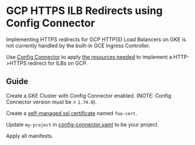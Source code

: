 # GCP HTTPS ILB Redirects using Config Connector

Implementing HTTPS redirects for GCP HTTP(S) Load Balancers on GKE is not currently handled by the built-in GCE Ingress Controller.

Use [Config Connector](https://cloud.google.com/config-connector/docs/overview) to apply [the resources needed](https://cloud.google.com/load-balancing/docs/l7-internal/setting-up-http-to-https-redirect) to implement a HTTP->HTTPS redirect for ILBs on GCP.

## Guide

Create a GKE Cluster with Config Connector enabled. (NOTE: Config Connector version must be > `1.74.0`).

Create a [self-managed ssl certificate](https://cloud.google.com/load-balancing/docs/ssl-certificates/self-managed-certs) named `foo-cert`.

Update `my-project` in [config-connector.yaml](./config-connector.yaml) to be your project.

Apply all manifests.


